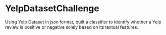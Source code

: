 # YelpDatasetChallenge

Using Yelp Dataset in json format, built a classifier to identify whether a Yelp review is positive or negative solely based on its textual features. 
